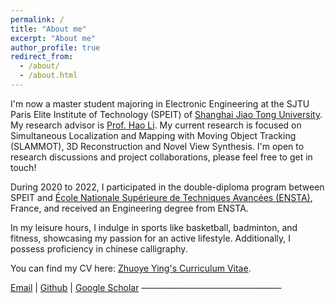 ```yaml
---
permalink: /
title: "About me"
excerpt: "About me"
author_profile: true
redirect_from: 
  - /about/
  - /about.html
---
```


I'm now a master student majoring in Electronic Engineering at the SJTU Paris Elite Institute of Technology (SPEIT) of [Shanghai Jiao Tong University](https://www.sjtu.edu.cn/). My research advisor is [Prof. Hao Li](https://speit.sjtu.edu.cn/faculty/team-112.html). My current research is focused on Simultaneous Localization and Mapping with Moving Object Tracking (SLAMMOT), 3D Reconstruction and Novel View Synthesis. I'm open to research discussions and project collaborations, please feel free to get in touch!

During 2020 to 2022, I participated in the double-diploma program between SPEIT and [École Nationale Supérieure de Techniques Avancées (ENSTA)](https://www.ensta-paris.fr/en), France, and received an Engineering degree from ENSTA.

In my leisure hours, I indulge in sports like basketball, badminton, and fitness, showcasing my passion for an active lifestyle. Additionally, I possess proficiency in chinese calligraphy.

You can find my CV here: [Zhuoye Ying's Curriculum Vitae](../files/Zhuoye_Resume.pdf).

[Email](bonjour_mlle@sjtu.edu.cn) | [Github](https://github.com/Simon-ying) | [Google Scholar](https://scholar.google.com/citations?user=SZB3T0sAAAAJ&hl=zh-CN)
————————————————